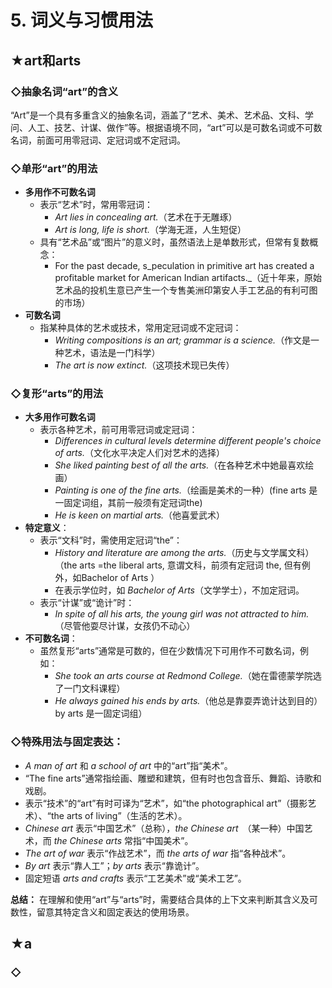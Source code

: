 # 5. 词义与习惯用法

## ★art和arts

### ◇**抽象名词“art”的含义**

“Art”是一个具有多重含义的抽象名词，涵盖了“艺术、美术、艺术品、文科、学问、人工、技艺、计谋、做作”等。根据语境不同，“art”可以是可数名词或不可数名词，前面可用零冠词、定冠词或不定冠词。

### ◇**单形“art”的用法**

* **多用作不可数名词**
  * 表示“艺术”时，常用零冠词：
    * _Art lies in concealing art._（艺术在于无雕琢）
    * _Art is long, life is short._（学海无涯，人生短促）
  * 具有“艺术品”或“图片”的意义时，虽然语法上是单数形式，但常有复数概念：
    * For the past decade, s_peculation in primitive art has created a profitable market for American Indian artifacts._（近十年来，原始艺术品的投机生意已产生一个专售美洲印第安人手工艺品的有利可图的市场）
* **可数名词**
  * 指某种具体的艺术或技术，常用定冠词或不定冠词：
    * _Writing compositions is an art; grammar is a science._（作文是一种艺术，语法是一门科学）
    * _The art is now extinct._（这项技术现已失传）

### ◇**复形“arts”的用法**

* **大多用作可数名词**
  * 表示各种艺术，前可用零冠词或定冠词：
    * _Differences in cultural levels determine different people's choice of arts._（文化水平决定人们对艺术的选择）
    * _She liked painting best of all the arts._（在各种艺术中她最喜欢绘画）
    * _Painting is one of the fine arts._（绘画是美术的一种）(fine arts 是一固定词组，其前一般须有定冠词the)
    * _He is keen on martial arts._（他喜爱武术）
* **特定意义**：
  * 表示“文科”时，需使用定冠词“the”：
    * _History and literature are among the arts._（历史与文学属文科）（the arts =the liberal arts, 意谓文科，前须有定冠词 the, 但有例外，如Bachelor of Arts ）
    * 在表示学位时，如 _Bachelor of Arts_（文学学士），不加定冠词。
  * 表示“计谋”或“诡计”时：
    * _In spite of all his arts, the young girl was not attracted to him._（尽管他耍尽计谋，女孩仍不动心）
* **不可数名词**：
  * 虽然复形“arts”通常是可数的，但在少数情况下可用作不可数名词，例如：
    * _She took an arts course at Redmond College._（她在雷德蒙学院选了一门文科课程）
    * _He always gained his ends by arts._（他总是靠耍弄诡计达到目的）by arts 是一固定词组）

### ◇**特殊用法与固定表达：**

* _A man of art_ 和 _a school of art_ 中的“art”指“美术”。
* “The fine arts”通常指绘画、雕塑和建筑，但有时也包含音乐、舞蹈、诗歌和戏剧。
* 表示“技术”的“art”有时可译为“艺术”，如“the photographical art”（摄影艺术）、“the arts of living”（生活的艺术）。
* _Chinese art_ 表示“中国艺术”（总称），_the Chinese art_　（某一种）中国艺术，而 _the Chinese arts_ 常指“中国美术”。
* _The art of war_ 表示“作战艺术”，而 _the arts of war_ 指“各种战术”。
* _By art_ 表示“靠人工”；_by arts_ 表示“靠诡计”。
* 固定短语 _arts and crafts_ 表示“工艺美术”或“美术工艺”。

**总结：** 在理解和使用“art”与“arts”时，需要结合具体的上下文来判断其含义及可数性，留意其特定含义和固定表达的使用场景。





## ★a



### ◇

